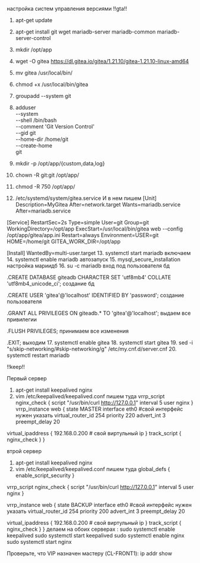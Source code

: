 настройка систем управления версиями
!!gta!!
1. apt-get update
2. apt-get install git wget mariadb-server mariadb-common mariadb-server-control
3. mkdir /opt/app
4. wget -O gitea https://dl.gitea.io/gitea/1.21.10/gitea-1.21.10-linux-amd64
5. mv gitea /usr/local/bin/
6. chmod +x /usr/local/bin/gitea
7. groupadd --system git

8. adduser \
--system \
--shell /bin/bash \
--comment 'Git Version Control' \
--gid git \
--home-dir /home/git \
--create-home \
git
9. mkdir -p /opt/app/{custom,data,log}
10. chown -R git:git /opt/app/
11. chmod -R 750 /opt/app/
12. /etc/systemd/system/gitea.service И в нем пишем
[Unit]
Description=MyGitea
After=network.target
Wants=mariadb.service
After=mariadb.service

[Service]
RestartSec=2s
Type=simple
User=git
Group=git
WorkingDirectory=/opt/app
ExecStart=/usr/local/bin/gitea web --config /opt/app/gitea/app.ini
Restart=always
Environment=USER=git HOME=/home/git GITEA_WORK_DIR=/opt/app

[Install]
WantedBy=multi-user.target
13. systemctl start mariadb включаем
14. systemctl enable mariadb автозапуск
15. mysql_secure_installation настройка мариидб
16. su -c mariadb вход под пользователя бд

.CREATE DATABASE giteadb CHARACTER SET 'utf8mb4' COLLATE 'utf8mb4_unicode_ci'; создание бд

.CREATE USER 'gitea'@'localhost' IDENTIFIED BY 'password'; создание пользователя

.GRANT ALL PRIVILEGES ON giteadb.* TO 'gitea'@'localhost'; выдаем все привилегии

.FLUSH PRIVILEGES; принимаем все изменения

.EXIT; выходим
17. systemctl enable gitea
18. systemctl start gitea
19. sed -i "s/skip-networking/#skip-networking/g" /etc/my.cnf.d/server.cnf
20. systemctl restart mariadb


!!keep!!

Первый сервер
1. apt-get install keepalived nginx
2. vim /etc/keepalived/keepalived.conf
   пишем туда
vrrp_script nginx_check {
  script "/usr/bin/curl http://127.0.0.1"
  interval 5
  user nginx
}
vrrp_instance web {
  state MASTER
  interface eth0 #свой интерфейс нужен указать
  virtual_router_id 254
  priority 220
  advert_int 3
preempt_delay 20

  virtual_ipaddress {
    192.168.0.200 # свой виртульный ip
  }
  track_script {
    nginx_check
  }
}

втрой сервер
1. apt-get install keepalived nginx
2. vim /etc/keepalived/keepalived.conf
  пишем туда
global_defs {
  enable_script_security
}

vrrp_script nginx_check {
  script "/usr/bin/curl http://127.0.0.1"
  interval 5
  user nginx
}

vrrp_instance web {
  state BACKUP
  interface eth0 #свой интерфейс нужен указать
  virtual_router_id 254
  priority 200
  advert_int 3
   preempt_delay 20

  virtual_ipaddress {
    192.168.0.200 # свой виртульный ip
  }
  track_script {
    nginx_check
  }
}
делаем на обоих серверах : 
sudo systemctl enable keepalived
sudo systemctl start keepalived
sudo systemctl enable nginx
sudo systemctl start nginx

Проверьте, что VIP назначен мастеру (CL-FRONT1):
ip addr show
